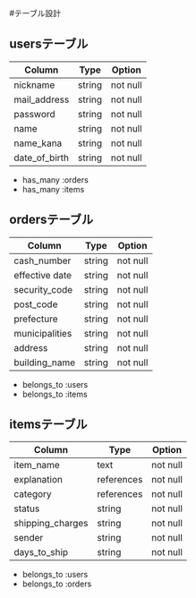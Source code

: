 #テーブル設計

## usersテーブル

| Column          | Type      | Option     |
| --------------- | --------- | ---------- |
| nickname        | string    | not null   |
| mail_address    | string    | not null   |
| password        | string    | not null   |
| name            | string    | not null   |
| name_kana       | string    | not null   |
| date_of_birth   | string    | not null   |


- has_many :orders
- has_many :items


## ordersテーブル

| Column         | Type       | Option   |
| -------------- | ---------- | -------- |
| cash_number    | string     | not null |
| effective date | string     | not null |
| security_code  | string     | not null |
| post_code      | string     | not null |    
| prefecture     | string     | not null |
| municipalities | string     | not null |
| address        | string     | not null |
| building_name  | string     | not null |


- belongs_to :users
- belongs_to :items

## itemsテーブル

| Column           | Type       | Option   |
| ---------------- | ---------- | -------- |
| item_name        | text       | not null |
| explanation      | references | not null |
| category         | references | not null |
| status           | string     | not null |
| shipping_charges | string     | not null |
| sender           | string     | not null |
| days_to_ship     | string     | not null |




- belongs_to :users
- belongs_to :orders
